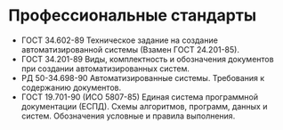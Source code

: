 # Профессиональные стандарты


- ГОСТ 34.602-89 Техническое задание на создание автоматизированной системы (Взамен ГОСТ 24.201-85).
- ГОСТ 34.201-89 Виды, комплектность и обозначения документов при создании автоматизированных систем.
- РД 50-34.698-90 Автоматизированные системы. Требования к содержанию документов.
- ГОСТ 19.701-90 (ИСО 5807-85) Единая система программной документации (ЕСПД). Схемы алгоритмов, программ, данных и систем. Обозначения условные и правила выполнения.




